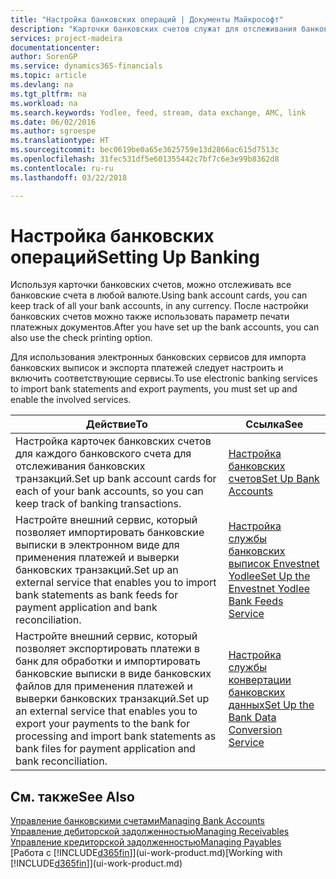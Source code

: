 ```yaml
---
title: "Настройка банковских операций | Документы Майкрософт"
description: "Карточки банковских счетов служат для отслеживания банковских счетов и настройки банковских выписок, например Yodlee, для обмена данными."
services: project-madeira
documentationcenter: 
author: SorenGP
ms.service: dynamics365-financials
ms.topic: article
ms.devlang: na
ms.tgt_pltfrm: na
ms.workload: na
ms.search.keywords: Yodlee, feed, stream, data exchange, AMC, link
ms.date: 06/02/2016
ms.author: sgroespe
ms.translationtype: HT
ms.sourcegitcommit: bec0619be0a65e3625759e13d2866ac615d7513c
ms.openlocfilehash: 31fec531df5e601355442c7bf7c6e3e99b8362d8
ms.contentlocale: ru-ru
ms.lasthandoff: 03/22/2018

---
```

# <a name="setting-up-banking"></a><span data-ttu-id="568c4-103">Настройка банковских операций</span><span class="sxs-lookup"><span data-stu-id="568c4-103">Setting Up Banking</span></span>
<span data-ttu-id="568c4-104">Используя карточки банковских счетов, можно отслеживать все банковские счета в любой валюте.</span><span class="sxs-lookup"><span data-stu-id="568c4-104">Using bank account cards, you can keep track of all your bank accounts, in any currency.</span></span> <span data-ttu-id="568c4-105">После настройки банковских счетов можно также использовать параметр печати платежных документов.</span><span class="sxs-lookup"><span data-stu-id="568c4-105">After you have set up the bank accounts, you can also use the check printing option.</span></span>

<span data-ttu-id="568c4-106">Для использования электронных банковских сервисов для импорта банковских выписок и экспорта платежей следует настроить и включить соответствующие сервисы.</span><span class="sxs-lookup"><span data-stu-id="568c4-106">To use electronic banking services to import bank statements and  export payments, you must set up and enable the involved services.</span></span>

| <span data-ttu-id="568c4-107">Действие</span><span class="sxs-lookup"><span data-stu-id="568c4-107">To</span></span> | <span data-ttu-id="568c4-108">Ссылка</span><span class="sxs-lookup"><span data-stu-id="568c4-108">See</span></span> |
| --- | --- |
| <span data-ttu-id="568c4-109">Настройка карточек банковских счетов для каждого банковского счета для отслеживания банковских транзакций.</span><span class="sxs-lookup"><span data-stu-id="568c4-109">Set up bank account cards for each of your bank accounts, so you can keep track of banking transactions.</span></span> |[<span data-ttu-id="568c4-110">Настройка банковских счетов</span><span class="sxs-lookup"><span data-stu-id="568c4-110">Set Up Bank Accounts</span></span>](bank-how-setup-bank-accounts.md) |
| <span data-ttu-id="568c4-111">Настройте внешний сервис, который позволяет импортировать банковские выписки в электронном виде для применения платежей и выверки банковских транзакций.</span><span class="sxs-lookup"><span data-stu-id="568c4-111">Set up an external service that enables you to import bank statements as bank feeds for payment application and bank reconciliation.</span></span> |[<span data-ttu-id="568c4-112">Настройка службы банковских выписок Envestnet Yodlee</span><span class="sxs-lookup"><span data-stu-id="568c4-112">Set Up the Envestnet Yodlee Bank Feeds Service</span></span>](bank-how-setup-bank-statement-service.md) |
| <span data-ttu-id="568c4-113">Настройте внешний сервис, который позволяет экспортировать платежи в банк для обработки и импортировать банковские выписки в виде банковских файлов для применения платежей и выверки банковских транзакций.</span><span class="sxs-lookup"><span data-stu-id="568c4-113">Set up an external service that enables you to export your payments to the bank for processing  and import bank statements as bank files for payment application and bank reconciliation.</span></span> |[<span data-ttu-id="568c4-114">Настройка службы конвертации банковских данных</span><span class="sxs-lookup"><span data-stu-id="568c4-114">Set Up the Bank Data Conversion Service</span></span>](bank-how-setup-bank-data-conversion-service.md) |

## <a name="see-also"></a><span data-ttu-id="568c4-115">См. также</span><span class="sxs-lookup"><span data-stu-id="568c4-115">See Also</span></span>
[<span data-ttu-id="568c4-116">Управление банковскими счетами</span><span class="sxs-lookup"><span data-stu-id="568c4-116">Managing Bank Accounts</span></span>](bank-manage-bank-accounts.md)  
[<span data-ttu-id="568c4-117">Управление дебиторской задолженностью</span><span class="sxs-lookup"><span data-stu-id="568c4-117">Managing Receivables</span></span>](receivables-manage-receivables.md)  
[<span data-ttu-id="568c4-118">Управление кредиторской задолженностью</span><span class="sxs-lookup"><span data-stu-id="568c4-118">Managing Payables</span></span>](payables-manage-payables.md)  
<span data-ttu-id="568c4-119">[Работа с [!INCLUDE[d365fin](includes/d365fin_md.md)]](ui-work-product.md)</span><span class="sxs-lookup"><span data-stu-id="568c4-119">[Working with [!INCLUDE[d365fin](includes/d365fin_md.md)]](ui-work-product.md)</span></span>

